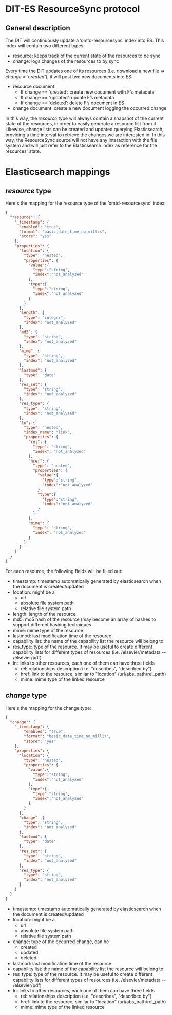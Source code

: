 DIT-ES ResourceSync protocol
============================

## General description

The DIT will continuously update a ‘omtd-resourcesync’ index into ES. This index will contain two different types:
- resource: keeps track of the current state of the resources to be sync
- change: logs changes of the resources to by sync

Every time the DIT updates one of its resources (i.e. download a new file => *change = ‘created’*), it will post two
new documents into ES:
- resource document:
    - If change == ‘created’: create new document with F’s metadata
    - If change == ‘updated’: update F’s metadata
    - If change == ‘deleted’: delete F’s document in ES
- change document: create a new document logging the occurred change

In this way, the *resource* type will always contain a snapshot of the current state of the resources, in order to easily
generate a resource list from it. Likewise, change lists can be created and updated querying Elasticsearch, providing
a time interval to retrieve the changes we are interested in. In this way, the ResourceSync source will not have any
interaction with the file system and will just refer to the Elasticsearch index as reference for the resources' state.

# Elasticsearch mappings
## *resource* type

Here's the mapping for the resource type of the ‘omtd-resourcesync’ index:

```json
{
  "resource": {
    "_timestamp": {
      "enabled": "true",
      "format": "basic_date_time_no_millis",
      "store": "yes"
    },
    "properties": {
      "location": {
        "type": "nested",
        "properties": {
          "value":{
            "type":"string",
            "index":"not_analyzed"
          },
          "type":{
            "type":"string",
            "index":"not_analyzed"
          }
        }
      },
      "length": {
        "type": "integer",
        "index": "not_analyzed"
      },
      "md5": {
        "type": "string",
        "index": "not_analyzed"
      },
      "mime": {
        "type": "string",
        "index": "not_analyzed"
      },
      "lastmod": {
        "type": "date"
      },
      "res_set": {
        "type": "string",
        "index": "not_analyzed"
      },
      "res_type": {
        "type": "string",
        "index": "not_analyzed"
      },
      "ln": {
        "type": "nested",
        "index_name": "link",
        "properties": {
          "rel": {
            "type": "string",
            "index": "not_analyzed"
          },
          "href": {
            "type": "nested",
            "properties": {
              "value":{
                "type":"string",
                "index":"not_analyzed"
              },
              "type":{
                "type":"string",
                "index":"not_analyzed"
              }
            }
          },
          "mime": {
            "type": "string",
            "index": "not_analyzed"
          }
        }
      }
    }
  }
}
```

For each resource, the following fields will be filled out:

- timestamp: timestamp automatically generated by elasticsearch when the document is created/updated
- location: might be a
    - url
    - absolute file system path
    - relative file system path
- length: length of the resource
- md5: md5 hash of the resource (may become an array of hashes to support different hashing techniques
- mime: mime type of the resource
- lastmod: last modification time of the resource
- capability list: the name of the capability list the resource will belong to
- res_type: type of the resource. It may be useful to create different capability lists for different types of resources
(i.e. /elsevier/metadata -- /elsevier/pdf)
- ln: links to other resources, each one of them can have three fields
  - rel: relationships description (i.e. "describes", "described by")
  - href: link to the resource, similar to "location" (uri/abs_path/rel_path)
  - mime: mime type of the linked resource

## *change* type

Here's the mapping for the change type:
```json
{
  "change": {
    "_timestamp": {
        "enabled": "true",
        "format": "basic_date_time_no_millis",
        "store": "yes"
    },
    "properties": {
      "location": {
        "type": "nested",
        "properties": {
          "value":{
            "type":"string",
            "index":"not_analyzed"
          },
          "type":{
            "type":"string",
            "index":"not_analyzed"
          }
        }
      },
      "change": {
        "type": "string",
        "index": "not_analyzed"
      },
      "lastmod": {
        "type": "date"
      },
      "res_set": {
        "type": "string",
        "index": "not_analyzed"
      },
      "res_type": {
        "type": "string",
        "index": "not_analyzed"
      }
    }
  }
}
```

- timestamp: timestamp automatically generated by elasticsearch when the document is created/updated
- location: might be a
  - url
  - absolute file system path
  - relative file system path
- change: type of the occurred change, can be
  - created
  - updated
  - deleted
- lastmod: last modification time of the resource
- capability list: the name of the capability list the resource will belong to
- res_type: type of the resource. It may be useful to create different capability lists for different types of resources (i.e. /elsevier/metadata -- /elsevier/pdf)
- ln: links to other resources, each one of them can have three fields
  - rel: relationships description (i.e. "describes", "described by")
  - href: link to the resource, similar to "location" (uri/abs_path/rel_path)
  - mime: mime type of the linked resource
